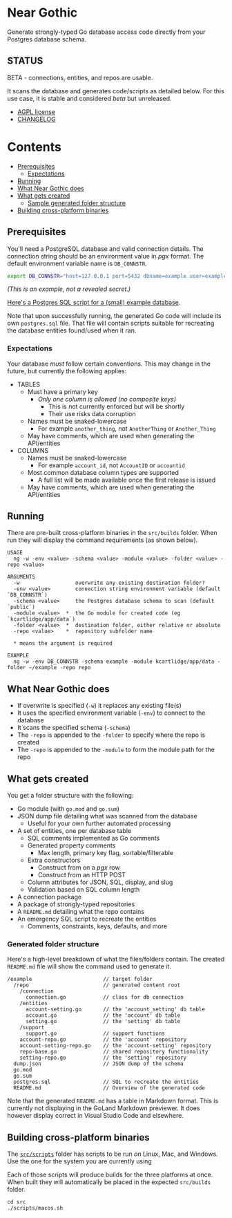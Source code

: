 # Near Gothic

Generate strongly-typed Go database access code directly from your Postgres database schema.

## STATUS

BETA - connections, entities, and repos are usable.

It scans the database and generates code/scripts as detailed below.
For this use case, it is stable and considered *beta* but unreleased.

- [AGPL license](./LICENSE)
- [CHANGELOG](./CHANGELOG.md)

# Contents

- [Prerequisites](#prerequisites)
  - [Expectations](#expectations)
- [Running](#running)
- [What Near Gothic does](#what-near-gothic-does)
- [What gets created](#what-gets-created)
  - [Sample generated folder structure](#sample-generated-folder-structure)
- [Building cross-platform binaries](#building-cross-platform-binaries)

## Prerequisites

You'll need a PostgreSQL database and valid connection details.
The connection string should be an environment value in *pgx* format.
The default environment variable name is `DB_CONNSTR`.

``` sh
export DB_CONNSTR="host=127.0.0.1 port=5432 dbname=example user=example password=example sslmode=disable"
```

*(This is an example, not a revealed secret.)*

[Here's a Postgres SQL script for a (small) example database](./postgres.sql).

Note that upon successfully running, the generated Go code will include its own `postgres.sql` file.  That file will contain scripts suitable for recreating the database entities found/used when it ran.

### Expectations

Your database *must* follow certain conventions.
This may change in the future, but currently the following applies:

- TABLES
  - Must have a primary key
    - *Only one column is allowed (no composite keys)*
      - This is not currently enforced but will be shortly
      - Their use risks data corruption
  - Names must be snaked-lowercase
    - For example `another_thing`, not `AnotherThing` or `Another_Thing`
  - May have comments, which are used when generating the API/entities
- COLUMNS
  - Names must be snaked-lowercase
    - For example `account_id`, not `AccountID` or `accountid`
  - Most common database column types are supported
    - A full list will be made available once the first release is issued
  - May have comments, which are used when generating the API/entities

## Running

There are pre-built cross-platform binaries in the `src/builds` folder.
When run they will display the command requirements (as shown below).

```
USAGE
  ng -w -env <value> -schema <value> -module <value> -folder <value> -repo <value>

ARGUMENTS
  -w                  overwrite any existing destination folder?
  -env <value>        connection string environment variable (default `DB_CONNSTR`)
  -schema <value>     the Postgres database schema to scan (default `public`)
  -module <value>  *  the Go module for created code (eg `kcartlidge/app/data`)
  -folder <value>  *  destination folder, either relative or absolute
  -repo <value>    *  repository subfolder name

  * means the argument is required

EXAMPLE
  ng -w -env DB_CONNSTR -schema example -module kcartlidge/app/data -folder ~/example -repo repo
```

## What Near Gothic does

- If overwrite is specified (`-w`) it replaces any existing file(s)
- It uses the specified environment variable (`-env`) to connect to the database
- It scans the specified schema (`-schema`)
- The `-repo` is appended to the `-folder` to specify where the repo is created
- The `-repo` is appended to the `-module` to form the module path for the repo

## What gets created

You get a folder structure with the following:

- Go module (with `go.mod` and `go.sum`)
- JSON dump file detailing what was scanned from the database
  - Useful for your own further automated processing
- A set of entities, one per database table
  - SQL comments implemented as Go comments
  - Generated property comments
    - Max length, primary key flag, sortable/filterable
  - Extra constructors
    - Construct from on a *pgx* row
    - Construct from an HTTP POST
  - Column attributes for JSON, SQL, display, and slug
  - Validation based on SQL column length
- A connection package
- A package of strongly-typed repositories
- A `README.md` detailing what the repo contains
- An emergency SQL script to recreate the entities
  - Comments, constraints, keys, defaults, and more

### Generated folder structure

Here's a high-level breakdown of what the files/folders contain.
The created `README.md` file will show the command used to generate it.

```
/example                       // target folder
  /repo                        // generated content root
    /connection
      connection.go            // class for db connection
    /entities
      account-setting.go       // the 'account_setting' db table
      account.go               // the 'account' db table
      setting.go               // the 'setting' db table
    /support
      support.go               // support functions
    account-repo.go            // the 'account' repository
    account-setting-repo.go    // the 'account-setting' repository
    repo-base.go               // shared repository functionality
    setting-repo.go            // the 'setting' repository
  dump.json                    // JSON dump of the schema
  go.mod
  go.sum
  postgres.sql                 // SQL to recreate the entities
  README.md                    // Overview of the generated code
```

Note that the generated `README.md` has a table in Markdown format.
This is currently not displaying in the GoLand Markdown previewer.
It does however display correct in Visual Studio Code and elsewhere.

## Building cross-platform binaries

The [`src/scripts`](./src/scripts) folder has scripts to be run *on* Linux, Mac, and Windows.
Use the one for the system *you* are currently using

Each of those scripts will produce builds for the three platforms at once.
When built they will automatically be placed in the expected `src/builds` folder.

``` shell
cd src
./scripts/macos.sh
```
